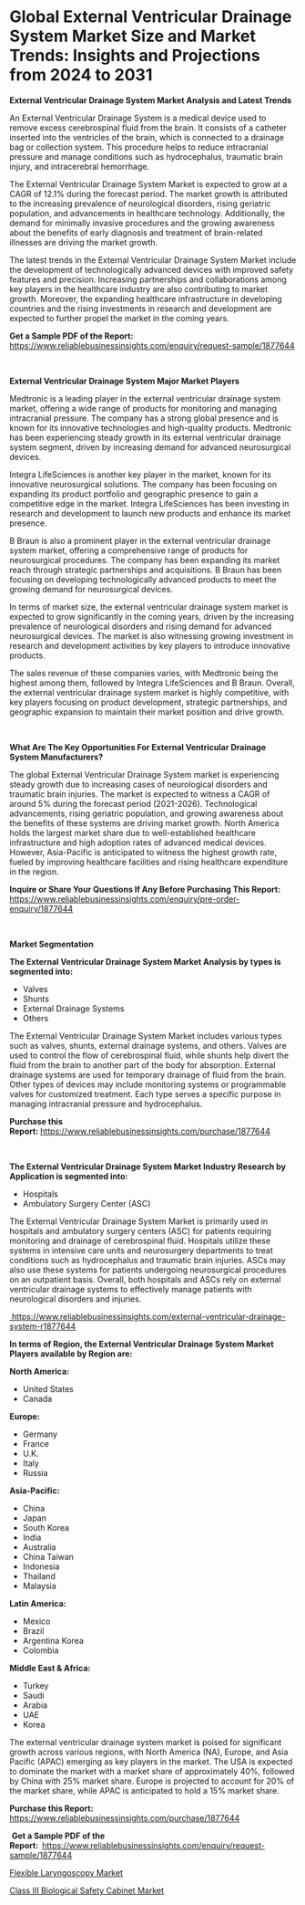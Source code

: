 <p><h1>Global External Ventricular Drainage System Market Size and Market Trends: Insights and Projections from 2024 to 2031</h1></p><p><strong>External Ventricular Drainage System Market Analysis and Latest Trends</strong></p>
<p><p>An External Ventricular Drainage System is a medical device used to remove excess cerebrospinal fluid from the brain. It consists of a catheter inserted into the ventricles of the brain, which is connected to a drainage bag or collection system. This procedure helps to reduce intracranial pressure and manage conditions such as hydrocephalus, traumatic brain injury, and intracerebral hemorrhage.</p><p>The External Ventricular Drainage System Market is expected to grow at a CAGR of 12.1% during the forecast period. The market growth is attributed to the increasing prevalence of neurological disorders, rising geriatric population, and advancements in healthcare technology. Additionally, the demand for minimally invasive procedures and the growing awareness about the benefits of early diagnosis and treatment of brain-related illnesses are driving the market growth.</p><p>The latest trends in the External Ventricular Drainage System Market include the development of technologically advanced devices with improved safety features and precision. Increasing partnerships and collaborations among key players in the healthcare industry are also contributing to market growth. Moreover, the expanding healthcare infrastructure in developing countries and the rising investments in research and development are expected to further propel the market in the coming years.</p></p>
<p><strong>Get a Sample PDF of the Report:&nbsp;</strong> <a href="https://www.reliablebusinessinsights.com/enquiry/request-sample/1877644">https://www.reliablebusinessinsights.com/enquiry/request-sample/1877644</a></p>
<p>&nbsp;</p>
<p><strong>External Ventricular Drainage System Major Market Players</strong></p>
<p><p>Medtronic is a leading player in the external ventricular drainage system market, offering a wide range of products for monitoring and managing intracranial pressure. The company has a strong global presence and is known for its innovative technologies and high-quality products. Medtronic has been experiencing steady growth in its external ventricular drainage system segment, driven by increasing demand for advanced neurosurgical devices.</p><p>Integra LifeSciences is another key player in the market, known for its innovative neurosurgical solutions. The company has been focusing on expanding its product portfolio and geographic presence to gain a competitive edge in the market. Integra LifeSciences has been investing in research and development to launch new products and enhance its market presence.</p><p>B Braun is also a prominent player in the external ventricular drainage system market, offering a comprehensive range of products for neurosurgical procedures. The company has been expanding its market reach through strategic partnerships and acquisitions. B Braun has been focusing on developing technologically advanced products to meet the growing demand for neurosurgical devices.</p><p>In terms of market size, the external ventricular drainage system market is expected to grow significantly in the coming years, driven by the increasing prevalence of neurological disorders and rising demand for advanced neurosurgical devices. The market is also witnessing growing investment in research and development activities by key players to introduce innovative products.</p><p>The sales revenue of these companies varies, with Medtronic being the highest among them, followed by Integra LifeSciences and B Braun. Overall, the external ventricular drainage system market is highly competitive, with key players focusing on product development, strategic partnerships, and geographic expansion to maintain their market position and drive growth.</p></p>
<p>&nbsp;</p>
<p><strong>What Are The Key Opportunities For External Ventricular Drainage System Manufacturers?</strong></p>
<p><p>The global External Ventricular Drainage System market is experiencing steady growth due to increasing cases of neurological disorders and traumatic brain injuries. The market is expected to witness a CAGR of around 5% during the forecast period (2021-2026). Technological advancements, rising geriatric population, and growing awareness about the benefits of these systems are driving market growth. North America holds the largest market share due to well-established healthcare infrastructure and high adoption rates of advanced medical devices. However, Asia-Pacific is anticipated to witness the highest growth rate, fueled by improving healthcare facilities and rising healthcare expenditure in the region.</p></p>
<p><strong>Inquire or Share Your Questions If Any Before Purchasing This Report:</strong> <a href="https://www.reliablebusinessinsights.com/enquiry/pre-order-enquiry/1877644">https://www.reliablebusinessinsights.com/enquiry/pre-order-enquiry/1877644</a></p>
<p>&nbsp;</p>
<p><strong>Market Segmentation</strong></p>
<p><strong>The External Ventricular Drainage System Market Analysis by types is segmented into:</strong></p>
<p><ul><li>Valves</li><li>Shunts</li><li>External Drainage Systems</li><li>Others</li></ul></p>
<p><p>The External Ventricular Drainage System Market includes various types such as valves, shunts, external drainage systems, and others. Valves are used to control the flow of cerebrospinal fluid, while shunts help divert the fluid from the brain to another part of the body for absorption. External drainage systems are used for temporary drainage of fluid from the brain. Other types of devices may include monitoring systems or programmable valves for customized treatment. Each type serves a specific purpose in managing intracranial pressure and hydrocephalus.</p></p>
<p><strong>Purchase this Report:&nbsp;</strong><a href="https://www.reliablebusinessinsights.com/purchase/1877644">https://www.reliablebusinessinsights.com/purchase/1877644</a></p>
<p>&nbsp;</p>
<p><strong>The External Ventricular Drainage System Market Industry Research by Application is segmented into:</strong></p>
<p><ul><li>Hospitals</li><li>Ambulatory Surgery Center (ASC)</li></ul></p>
<p><p>The External Ventricular Drainage System Market is primarily used in hospitals and ambulatory surgery centers (ASC) for patients requiring monitoring and drainage of cerebrospinal fluid. Hospitals utilize these systems in intensive care units and neurosurgery departments to treat conditions such as hydrocephalus and traumatic brain injuries. ASCs may also use these systems for patients undergoing neurosurgical procedures on an outpatient basis. Overall, both hospitals and ASCs rely on external ventricular drainage systems to effectively manage patients with neurological disorders and injuries.</p></p>
<p><a href="https://www.reliablebusinessinsights.com/external-ventricular-drainage-system-r1877644">&nbsp;https://www.reliablebusinessinsights.com/external-ventricular-drainage-system-r1877644</a></p>
<p><strong>In terms of Region, the External Ventricular Drainage System Market Players available by Region are:</strong></p>
<p>
    <p> <strong> North America: </strong>
        <ul>
            <li>United States</li>
            <li>Canada</li>
        </ul>
        </p> 
    <p> <strong> Europe: </strong>
        <ul>
            <li>Germany</li>
            <li>France</li>
            <li>U.K.</li>
            <li>Italy</li>
            <li>Russia</li>
        </ul>
        </p> 
    <p> <strong> Asia-Pacific: </strong>
        <ul>
            <li>China</li>
            <li>Japan</li>
            <li>South Korea</li>
            <li>India</li>
            <li>Australia</li>
            <li>China Taiwan</li>
            <li>Indonesia</li>
            <li>Thailand</li>
            <li>Malaysia</li>
        </ul>
        </p> 
    <p> <strong> Latin America: </strong>
        <ul>
            <li>Mexico</li>
            <li>Brazil</li>
            <li>Argentina Korea</li>
            <li>Colombia</li>
        </ul>
        </p> 
    <p> <strong> Middle East & Africa: </strong>
        <ul>
            <li>Turkey</li>
            <li>Saudi</li>
            <li>Arabia</li>
            <li>UAE</li>
            <li>Korea</li>
        </ul>
    </p>
    </p>
<p><p>The external ventricular drainage system market is poised for significant growth across various regions, with North America (NA), Europe, and Asia Pacific (APAC) emerging as key players in the market. The USA is expected to dominate the market with a market share of approximately 40%, followed by China with 25% market share. Europe is projected to account for 20% of the market share, while APAC is anticipated to hold a 15% market share.</p></p>
<p><strong>Purchase this Report: </strong><a href="https://www.reliablebusinessinsights.com/purchase/1877644">https://www.reliablebusinessinsights.com/purchase/1877644</a></p>
<p>&nbsp;<strong>Get a Sample PDF of the Report:&nbsp;&nbsp;</strong><a href="https://www.reliablebusinessinsights.com/enquiry/request-sample/1877644">https://www.reliablebusinessinsights.com/enquiry/request-sample/1877644</a></p>
<p><strong></strong></p>
<p><p><a href="https://github.com/BryceTownsendr/Market-Research-Report-List-6/blob/main/flexible-laryngoscopy-market.md">Flexible Laryngoscopy Market</a></p><p><a href="https://github.com/lawrenceWatkins654/Market-Research-Report-List-1/blob/main/class-iii-biological-safety-cabinet-market.md">Class III Biological Safety Cabinet Market</a></p></p>
